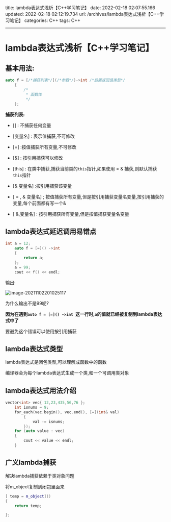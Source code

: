                                                                                                                                                                                                                                                                                                                                                                                                                                                                                                                                                                                                                                                                                                                                                                                                                                                                                                                                                                                                                                                                                                                                                                                                                                                                                                                                                                                                                                                                                                                                                                                                                                                                                                                                                                                                                                                                                                             
---
title: lambda表达式浅析【C++学习笔记】
date: 2022-02-18 02:07:55.166
updated: 2022-02-18 02:12:19.734
url: /archives/lambda表达式浅析【C++学习笔记】
categories: C++
tags: C++

---
# lambda表达式浅析【C++学习笔记】

## 基本用法:

```cpp
auto f = [/*捕获列表*/](/*参数*/)->int /*后置返回值类型*/
	{
		/*
		 * 函数体
		 */
	};
```

**捕获列表:**

- [] : 不捕获任何变量

- [变量名] : 表示值捕获,不可修改
- [=] :按值捕获所有变量,不可修改
- [&] : 按引用捕获可以修改
- [this] : 在类中捕获,捕获当前类的`this`指针,如果使用 = & 捕获,则默认捕获`this`指针
- \[& 变量名\] :按引用捕获该变量
- \[ = , & 变量名\] ; 按值捕获所有变量,但是按引用捕获变量名变量,按引用捕获的变量,每个前面都有写一个&
- \[ &,变量名\] : 按引用捕获所有变量,但是按值捕获变量名变量

## lambda表达式延迟调用易错点

```cpp
int a = 12;
	auto f = [=]() ->int 
	{
		return a;
	};
	a = 99;
	cout << f() << endl;
```

输出:

![image-20211102201025117](https://lzx-figure-bed.obs.dualstack.cn-north-4.myhuaweicloud.com/Figurebed/202111022010213.png)

为什么输出不是99呢?

**因为在遇到`auto f = [=]() ->int `这一行时,`a`的值就已经被复制到lambda表达式中了**

要避免这个错误可以使用按引用捕获

## lambda表达式类型

lambda表达式是闭包类型,可以理解成函数中的函数

编译器会为每个lambda表达式生成一个类,和一个可调用类对象

## lambda表达式用法介绍

```cpp
vector<int> vec{ 12,23,435,56,76 };
	int isnums = 9;
	for_each(vec.begin(), vec.end(), [=](int& val)
		{
			val -= isnums;
		});
	for (auto value : vec)
	{
		cout << value << endl;
	}
```

## 广义lambda捕获

解决lambda捕获依赖于类对象问题

将m_object复制到闭包里面来

```cpp
[ temp = m_object]()
{
    return temp;

};
```

